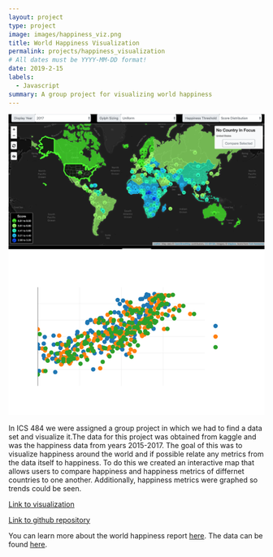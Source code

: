 ```yaml
---
layout: project
type: project
image: images/happiness_viz.png
title: World Happiness Visualization
permalink: projects/happiness_visualization
# All dates must be YYYY-MM-DD format!
date: 2019-2-15
labels:
  - Javascript
summary: A group project for visualizing world happiness
---
```


  <img class="ui small image" src="../images/happiness_viz.png">
  <img class="ui small image" src="../images/happines_graph.png">
  
In ICS 484 we were assigned a group project in which we had to find a data set and visualize it.The data for this project was obtained from kaggle and was the happiness data from years 2015-2017. The goal of this was to visualize happiness around the world and if possible relate any metrics from the data itself to happiness. To do this we created an interactive map that allows users to compare happiness and happiness metrics of differnet countries to one another. Additionally, happiness metrics were graphed so trends could be seen.

  
 
[Link to visualization](https://ics-484-fall-2018-team-app.github.io/Project-3/index.html#map)

[Link to github repository](https://github.com/ICS-484-Fall-2018-Team-App/Project-3)


You can learn more about the world happiness report [here](http://worldhappiness.report/).
The data can be found [here](https://www.kaggle.com/unsdsn/world-happiness).


